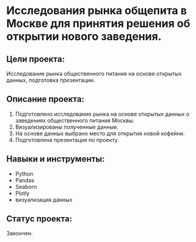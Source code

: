 # Исследования рынка общепита в Москве для принятия решения об открытии нового заведения.

## Цели проекта:
Исследование рынка общественного питания на основе открытых данных, подготовка презентации.

## Описание проекта:
1. Подготовлено исследование рынка на основе открытых данных о заведениях общественного питания Москвы.
2. Визуализированы полученные данные.
3. На основе данных выбрано место для открытия новой кофейни.
4. Подготовлена презентация по проекту.

## Навыки и инструменты:
- Python
- Pandas
- Seaborn
- Plotly
- визуализация данных

## Статус проекта:
Закончен.


